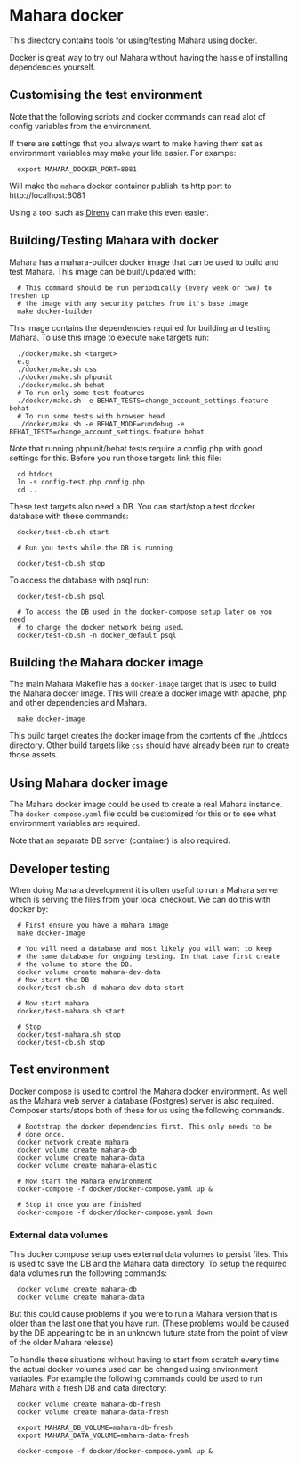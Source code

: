 # Mahara docker

This directory contains tools for using/testing Mahara using docker.

Docker is great way to try out Mahara without having the hassle of installing
dependencies yourself.

## Customising the test environment

Note that the following scripts and docker commands can read alot of config
variables from the environment.

If there are settings that you always want to make having them set as
environment variables may make your life easier. For exampe:

```
  export MAHARA_DOCKER_PORT=8081
```
Will make the `mahara` docker container publish its http port to http://localhost:8081

Using a tool such as [Direnv](https://direnv.net/) can make this even easier.

## Building/Testing Mahara with docker

Mahara has a mahara-builder docker image that can be used to build and test
Mahara. This image can be built/updated with:

```
  # This command should be run periodically (every week or two) to freshen up
  # the image with any security patches from it's base image
  make docker-builder
```

This image contains the dependencies required for building and testing
Mahara. To use this image to execute `make` targets run:

```
  ./docker/make.sh <target>
  e.g
  ./docker/make.sh css
  ./docker/make.sh phpunit
  ./docker/make.sh behat
  # To run only some test features
  ./docker/make.sh -e BEHAT_TESTS=change_account_settings.feature behat
  # To run some tests with browser head
  ./docker/make.sh -e BEHAT_MODE=rundebug -e BEHAT_TESTS=change_account_settings.feature behat
```

Note that running phpunit/behat tests require a config.php with good settings
for this. Before you run those targets link this file:

```
  cd htdocs
  ln -s config-test.php config.php
  cd ..
```

These test targets also need a DB. You can start/stop a test docker database
with these commands:

```
  docker/test-db.sh start

  # Run you tests while the DB is running

  docker/test-db.sh stop
```

To access the database with psql run:

```
  docker/test-db.sh psql

  # To access the DB used in the docker-compose setup later on you need
  # to change the docker network being used.
  docker/test-db.sh -n docker_default psql
```

## Building the Mahara docker image

The main Mahara Makefile has a `docker-image` target that is used to build the
Mahara docker image. This will create a docker image with apache, php and other
dependencies and Mahara.

```
  make docker-image
```

This build target creates the docker image from the contents of the ./htdocs
directory. Other build targets like `css` should have already been run to
create those assets.

## Using Mahara docker image

The Mahara docker image could be used to create a real Mahara instance. The
`docker-compose.yaml` file could be customized for this or to see what
environment variables are required.

Note that an separate DB server (container) is also required.

## Developer testing

When doing Mahara development it is often useful to run a Mahara server
which is serving the files from your local checkout. We can do this with
docker by:

```
  # First ensure you have a mahara image
  make docker-image

  # You will need a database and most likely you will want to keep
  # the same database for ongoing testing. In that case first create
  # the volume to store the DB.
  docker volume create mahara-dev-data
  # Now start the DB
  docker/test-db.sh -d mahara-dev-data start

  # Now start mahara
  docker/test-mahara.sh start

  # Stop
  docker/test-mahara.sh stop
  docker/test-db.sh stop
```


## Test environment

Docker compose is used to control the Mahara docker environment. As well as
the Mahara web server a database (Postgres) server is also required. Composer
starts/stops both of these for us using the following commands.

```
  # Bootstrap the docker dependencies first. This only needs to be
  # done once.
  docker network create mahara
  docker volume create mahara-db
  docker volume create mahara-data
  docker volume create mahara-elastic

  # Now start the Mahara environment
  docker-compose -f docker/docker-compose.yaml up &

  # Stop it once you are finished
  docker-compose -f docker/docker-compose.yaml down
```

### External data volumes

This docker compose setup uses external data volumes to persist files. This
is used to save the DB and the Mahara data directory. To setup the required
data volumes run the following commands:

```
  docker volume create mahara-db
  docker volume create mahara-data
```

But this could cause problems if you were to run a Mahara version that is older
than the last one that you have run. (These problems would be caused by the DB
appearing to be in an unknown future state from the point of view of the older
Mahara release)

To handle these situations without having to start from scratch every time
the actual docker volumes used can be changed using environment variables.
For example the following commands could be used to run Mahara with a fresh
DB and data directory:

```
  docker volume create mahara-db-fresh
  docker volume create mahara-data-fresh

  export MAHARA_DB_VOLUME=mahara-db-fresh
  export MAHARA_DATA_VOLUME=mahara-data-fresh

  docker-compose -f docker/docker-compose.yaml up &
```
